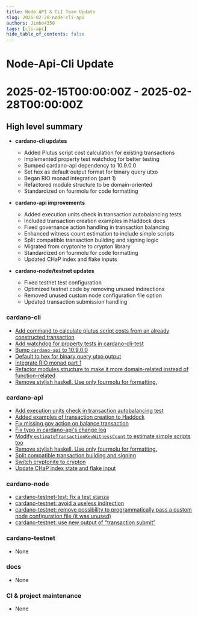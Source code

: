 ```yaml
---
title: Node API & CLI Team Update
slug: 2025-02-28-node-cli-api
authors: Jimbo4350
tags: [cli-api]
hide_table_of_contents: false
---
```


# Node-Api-Cli Update
# 2025-02-15T00:00:00Z - 2025-02-28T00:00:00Z

## High level summary
- **cardano-cli updates**
  - Added Plutus script cost calculation for existing transactions
  - Implemented property test watchdog for better testing
  - Bumped cardano-api dependency to 10.9.0.0
  - Set hex as default output format for binary query utxo
  - Began RIO monad integration (part 1)
  - Refactored module structure to be domain-oriented
  - Standardized on fourmolu for code formatting

- **cardano-api improvements**
  - Added execution units check in transaction autobalancing tests
  - Included transaction creation examples in Haddock docs
  - Fixed governance action handling in transaction balancing
  - Enhanced witness count estimation to include simple scripts
  - Split compatible transaction building and signing logic
  - Migrated from cryptonite to crypton library
  - Standardized on fourmolu for code formatting
  - Updated CHaP index and flake inputs

- **cardano-node/testnet updates**
  - Fixed testnet test configuration
  - Optimized testnet code by removing unused indirections
  - Removed unused custom node configuration file option
  - Updated transaction submission handling


### cardano-cli
- [Add command to calculate plutus script costs from an already constructed transaction](https://github.com/IntersectMBO/cardano-cli/pull/1031)
- [Add watchdog for property tests in cardano-cli-test](https://github.com/IntersectMBO/cardano-cli/pull/1072)
- [Bump `cardano-api` to 10.9.0.0](https://github.com/IntersectMBO/cardano-cli/pull/1068)
- [Default to hex for binary query utxo output](https://github.com/IntersectMBO/cardano-cli/pull/1066)
- [Integrate RIO monad part 1](https://github.com/IntersectMBO/cardano-cli/pull/1033)
- [Refactor modules structure to make it more domain-related instead of function-related](https://github.com/IntersectMBO/cardano-cli/pull/1071)
- [Remove stylish haskell. Use only fourmolu for formatting.](https://github.com/IntersectMBO/cardano-cli/pull/1069)

### cardano-api
- [Add execution units check in transaction autobalancing test](https://github.com/IntersectMBO/cardano-api/pull/764)
- [Added examples of transaction creation to Haddock](https://github.com/IntersectMBO/cardano-api/pull/698)
- [Fix missing gov action on balance transaction](https://github.com/IntersectMBO/cardano-api/pull/765)
- [Fix typo in cardano-api's change log](https://github.com/IntersectMBO/cardano-api/pull/754)
- [Modify `estimateTransactionKeyWitnessCount` to estimate simple scripts too](https://github.com/IntersectMBO/cardano-api/pull/755)
- [Remove stylish haskell. Use only fourmolu for formatting.](https://github.com/IntersectMBO/cardano-api/pull/756)
- [Split compatible transaction building and signing](https://github.com/IntersectMBO/cardano-api/pull/750)
- [Switch cryptonite to crypton](https://github.com/IntersectMBO/cardano-api/pull/762)
- [Update CHaP index state and flake input](https://github.com/IntersectMBO/cardano-api/pull/752)

### cardano-node
- [cardano-testnet-test: fix a test stanza](https://github.com/IntersectMBO/cardano-node/pull/6129)
- [cardano-testnet: avoid a useless indirection](https://github.com/IntersectMBO/cardano-node/pull/6134)
- [cardano-testnet: remove possibility to programmatically pass a custom node configuration file (it was unused)](https://github.com/IntersectMBO/cardano-node/pull/6118)
- [cardano-testnet: use new output of "transaction submit"](https://github.com/IntersectMBO/cardano-node/pull/6003)

### cardano-testnet
- None

### docs
- None

### CI & project maintenance
- None
